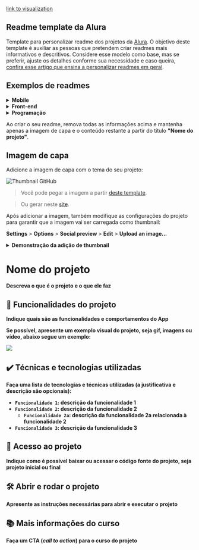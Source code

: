 [link to visualization](https://front-end-experiments.vercel.app)

## Readme template da Alura

Template para personalizar readme dos projetos da [Alura](https://www.alura.com.br/). O objetivo deste template é auxiliar as pessoas que pretendem criar readmes mais informativos e descritivos. Considere esse modelo como base, mas se preferir, ajuste os detalhes conforme sua necessidade e caso queira, [confira esse artigo que ensina a personalizar readmes em geral](https://www.alura.com.br/artigos/escrever-bom-readme).

## Exemplos de readmes

<details>
  <summary><b>Mobile</b></summary>
    
- [Android](https://github.com/alura-cursos/android-com-kotlin-personalizando-ui/blob/master/README.md)
- [React Native](https://github.com/alura-cursos/react-native-comecando-do-zero/blob/main/README.md)
- [Flutter](https://github.com/alura-cursos/flutter-nuvigator/blob/start/README.md)
</details>

<details>
  <summary><b>Front-end</b></summary>
    
- [JavaScript](https://github.com/vanessametonini/aluramidi-curso/blob/master/README.md) 
</details>

<details>
  <summary><b>Programação</b></summary>
  
- [Kotlin](https://github.com/alura-cursos/kotlin-introducao-orientacao-a-objetos/blob/main/README.md)
- [Java](https://github.com/gui-lirasilva/Edige-POO/blob/master/README.md)
  
</details>

Ao criar o seu readme, remova todas as informações acima e mantenha apenas a imagem de capa e o conteúdo restante a partir do título **"Nome do projeto"**.

## Imagem de capa

Adicione a imagem de capa com o tema do seu projeto:

![Thumbnail GitHub](https://user-images.githubusercontent.com/8989346/123303345-171fc980-d4f4-11eb-84ae-cb0e49bfb126.png)

> Você pode pegar a imagem a partir [deste template](https://docs.google.com/presentation/d/1im_-_spDdNEEsfrmjeZet2ZzVKjG-sQSBWfPFJhZ4q0/edit#slide=id.gb6f422ab58_0_111).

> Ou gerar neste [site](https://alurathumbnail.vercel.app/).

Após adicionar a imagem, também modifique as configurações do projeto para garantir que a imagem vai ser carregada como thumbnail:

**Settings** > **Options** > **Social preview** > **Edit** > **Upload an image...**

<details>
  <summary><b>Demonstração da adição de thumbnail<b/></summary>
    
![adicionando-imagem-preview](https://user-images.githubusercontent.com/8989346/123303159-e0e24a00-d4f3-11eb-9900-92a8b15bc31b.gif)
    
</details>
  
# Nome do projeto

Descreva o que é o projeto e o que ele faz

## 🔨 Funcionalidades do projeto

Indique quais são as funcionalidades e comportamentos do App

Se possível, apresente um exemplo visual do projeto, seja gif, imagens ou vídeo, abaixo segue um exemplo:

![](https://github.com/alura-cursos/android-com-kotlin-personalizando-ui/raw/master/img/amostra.gif)

## ✔️ Técnicas e tecnologias utilizadas

**Faça uma lista de tecnologias e técnicas utilizadas (a justificativa e descrição são opcionais)**:

- `Funcionalidade 1`: descrição da funcionalidade 1
- `Funcionalidade 2`: descrição da funcionalidade 2
  - `Funcionalidade 2a`: descrição da funcionalidade 2a relacionada à funcionalidade 2
- `Funcionalidade 3`: descrição da funcionalidade 3

## 📁 Acesso ao projeto

**Indique como é possível baixar ou acessar o código fonte do projeto, seja projeto inicial ou final**

## 🛠️ Abrir e rodar o projeto

**Apresente as instruções necessárias para abrir e executar o projeto**

## 📚 Mais informações do curso

**Faça um CTA (_call to action_) para o curso do projeto**
